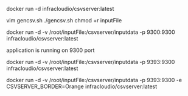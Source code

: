 docker run -d infracloudio/csvserver:latest

vim gencsv.sh
./gencsv.sh
chmod +r inputFile

docker run -d -v /root/inputFile:/csvserver/inputdata -p 9300:9300 infracloudio/csvserver:latest

application is running on 9300 port

docker run -d -v /root/inputFile:/csvserver/inputdata -p 9393:9300 infracloudio/csvserver:latest

docker run -d -v /root/inputFile:/csvserver/inputdata -p 9393:9300 -e CSVSERVER_BORDER=Orange infracloudio/csvserver:latest